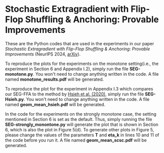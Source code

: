 # Stochastic Extragradient with Flip-Flop Shuffling & Anchoring: Provable Improvements

These are the Python codes that are used in the experiments in our paper *Stochastic Extragradient with Flip-Flop Shuffling & Anchoring: Provable Improvements* (NeurIPS 2024, [arXiv](https://arxiv.org/abs/2501.00511)). 

To reproduce the plots for the experiments on the monotone setting(i.e., the experiment in Section 6 and Appendix I.2), simply run the file **SEG-monotone.py**. You won't need to change anything written in the code. A file named **monotone_results.pdf** will be generated. 

To reproduce the plot for the experiment in Appendix I.3 which compares our SEG-FFA to the method by [Hsieh et al. (2020)](https://arxiv.org/abs/2003.10162), simply run the file **SEG-Hsieh.py**. You won't need to change anything written in the code. A file named **geom_mean_hsieh.pdf** will be generated. 

In the code for the experiments on the strongly monotone case, the setting mentioned in Section 6 is set as the default. Thus, simply running the file **SEG-strongly_monontone.py** will generate the plot that is shown in Section 6, which is also the plot in Figure 5(d). To generate other plots in Figure 5, please change the values of the parameters **T** and **eta_k** in lines 10 and 11 of the code before you run it. A file named **geom_mean_scsc.pdf** will be generated. 
